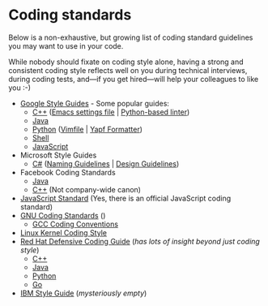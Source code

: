 # Coding standards
Below is a non-exhaustive, but growing list of coding standard guidelines you may want to use in your code.

While nobody should fixate on coding style alone, having a strong and consistent coding style reflects well on you during technical interviews, during coding tests, and—if you get hired—will help your colleagues to like you :-)

* [Google Style Guides](http://google.github.io/styleguide/) - Some popular guides:
  * [C++](https://google.github.io/styleguide/cppguide.html) ([Emacs settings file](https://raw.githubusercontent.com/google/styleguide/gh-pages/google-c-style.el) | [Python-based linter](https://github.com/google/styleguide/blob/gh-pages/cpplint/cpplint.py))
  * [Java](https://google.github.io/styleguide/javaguide.html)
  * [Python](https://google.github.io/styleguide/pyguide.html) ([Vimfile](https://google.github.io/styleguide/google_python_style.vim) | [Yapf Formatter](https://github.com/google/yapf/))
  * [Shell](https://google.github.io/styleguide/shell.xml)
  * [JavaScript](https://google.github.io/styleguide/jsguide.html)
* Microsoft Style Guides
  * [C#](https://docs.microsoft.com/en-us/dotnet/csharp/programming-guide/inside-a-program/coding-conventions) ([Naming Guidelines](https://docs.microsoft.com/en-us/dotnet/standard/design-guidelines/naming-guidelines) | [Design Guidelines](https://docs.microsoft.com/en-us/dotnet/standard/design-guidelines/index))
* Facebook Coding Standards
  * [Java](https://github.com/facebook/jcommon/wiki/Coding-Standards)
  * [C++](https://github.com/facebook/hhvm/blob/master/hphp/doc/coding-conventions.md) (Not company-wide canon)
* [JavaScript Standard](https://github.com/standard/standard) (Yes, there is an official JavaScript coding standard)
* [GNU Coding Standards](http://www.gnu.org/prep/standards/) ()
  * [GCC Coding Conventions](https://gcc.gnu.org/codingconventions.html)
* [Linux Kernel Coding Style](https://www.kernel.org/doc/html/v4.10/process/coding-style.html)
* [Red Hat Defensive Coding Guide](https://developers.redhat.com/articles/defensive-coding-guide/) (_has lots of insight beyond just coding style_)
  * [C++](http://redhat-crypto.gitlab.io/defensive-coding-guide/#chap-Defensive_Coding-CXX)
  * [Java](http://redhat-crypto.gitlab.io/defensive-coding-guide/#chap-Defensive_Coding-Java)
  * [Python](http://redhat-crypto.gitlab.io/defensive-coding-guide/#chap-Defensive_Coding-Python)
  * [Go](http://redhat-crypto.gitlab.io/defensive-coding-guide/#chap-Defensive_Coding-Go)
* [IBM Style Guide](https://developer.ibm.com/code/docs/style-guide/) (_mysteriously empty_)
